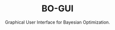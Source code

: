 <h1 align="center">BO-GUI</h1>
<p align="center">
Graphical User Interface for Bayesian Optimization.
</p>
